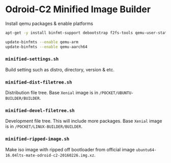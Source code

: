 # Odroid-C2 Minified Image Builder

Install qemu packages & enable platforms
  
```sh
apt-get -y install binfmt-support debootstrap f2fs-tools qemu-user-static rsync ubuntu-keyring wget whois

update-binfmts --enable qemu-arm
update-binfmts --enable qemu-aarch64
```

### `minified-settings.sh`  

Build setting such as distro, directory, version & etc.   

### `minified-dist-filetree.sh`  

Distribution file tree. Base `Xenial` image is in `/POCKET/UBUNTU-BUILDER/BUILDER`.  

### `minified-devel-filetree.sh`  

Development file tree. This will include more packages. Base `Xenial` image is in `/POCKET/LINUX-BUILDER/BUILDER`.   

### `minified-ripped-image.sh`  

Make iso image with ripped off bootloader from official image `ubuntu64-16.04lts-mate-odroid-c2-20160226.img.xz`.  
